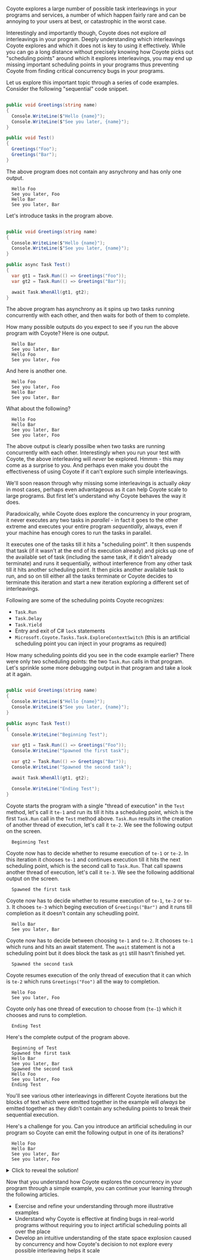 
Coyote explores a large number of possible task interleavings in your programs and services, a number of which happen fairly rare and can be annoying to your users at best, or catastrophic in the worst case.

Interestingly and importantly though, Coyote does not explore _all_ interleavings in your program. Deeply understanding which interleavings Coyote explores and which it does not is key to using it effectively. While you can go a long distance without precisely knowing how Coyote picks out "scheduling points" around which it explores interleavings, you may end up missing important scheduling points in your programs thus preventing Coyote from finding critical concurrency bugs in your programs.

Let us explore this important topic through a series of code examples. Consider the following "sequential" code snippet.

```csharp

public void Greetings(string name)
{
  Console.WriteLine($"Hello {name}");
  Console.WriteLine($"See you later, {name}");
}

public void Test()
{
  Greetings("Foo");
  Greetings("Bar");
}

```

The above program does not contain any asnychrony and has only one output.

```
  Hello Foo
  See you later, Foo
  Hello Bar
  See you later, Bar
```

Let's introduce tasks in the program above.

```csharp

public void Greetings(string name)
{
  Console.WriteLine($"Hello {name}");
  Console.WriteLine($"See you later, {name}");
}

public async Task Test()
{
  var gt1 = Task.Run(() => Greetings("Foo"));
  var gt2 = Task.Run(() => Greetings("Bar"));

  await Task.WhenAll(gt1, gt2);
}

```

The above program has asynchrony as it spins up two tasks running concurrently with each other, and then waits for both of them to complete.

How many possible outputs do you expect to see if you run the above program with Coyote? Here is one output.

```
  Hello Bar
  See you later, Bar
  Hello Foo
  See you later, Foo
```

And here is another one.

```
  Hello Foo
  See you later, Foo
  Hello Bar
  See you later, Bar
```

What about the following?

```
  Hello Foo
  Hello Bar
  See you later, Bar
  See you later, Foo
```

The above output is clearly possilbe when two tasks are running concurrently with each other. Interestingly when you run your test with Coyote, the above interleaving will _never_ be explored. Hmmm - this may come as a surprise to you. And perhaps even make you doubt the effectiveness of using Coyote if it can't explore such simple interleavings.

We'll soon reason through why missing some interleavings is actually _okay_ in most cases, perhaps even advantageous as it can help Coyote scale to large programs. But first let's understand why Coyote behaves the way it does.

Paradoxically, while Coyote does explore the concurrency in your program, it never executes any two tasks in _parallel_ - in fact it goes to the other extreme and executes your entire program _sequentially_, always, even if your machine has enough cores to run the tasks in parallel.

It executes one of the tasks till it hits a "scheduling point". It then suspends that task (if it wasn't at the end of its execution already) and picks up one of the available set of task (including the same task, if it didn't already terminate) and runs it sequentially, without interference from any other task till it hits another scheduling point. It then picks another available task to run, and so on till either all the tasks terminate or Coyote decides to terminate this iteration and start a new iteration exploring a different set of interleavings.

Following are some of the scheduling points Coyote recognizes:

* `Task.Run`
* `Task.Delay`
* `Task.Yield`
* Entry and exit of C# `lock` statements
* `Microsoft.Coyote.Tasks.Task.ExploreContextSwitch` (this is an artificial scheduling point you can inject in your programs as required)

How many scheduling points did you see in the code example earlier? There were only two scheduling points: the two `Task.Run` calls in that program. Let's sprinkle some more debugging output in that program and take a look at it again.

```csharp

public void Greetings(string name)
{
  Console.WriteLine($"Hello {name}");
  Console.WriteLine($"See you later, {name}");
}

public async Task Test()
{
  Console.WriteLine("Beginning Test");

  var gt1 = Task.Run(() => Greetings("Foo"));
  Console.WriteLine("Spawned the first task");

  var gt2 = Task.Run(() => Greetings("Bar"));
  Console.WriteLine("Spawned the second task");

  await Task.WhenAll(gt1, gt2);

  Console.WriteLine("Ending Test");
}

```

Coyote starts the program with a single "thread of execution" in the `Test` method, let's call it `te-1` and run its till it hits a scheduling point, which is the first `Task.Run` call in the `Test` method above. `Task.Run` results in the creation of another thread of execution, let's call it `te-2`. We see the following output on the screen.

```
  Beginning Test
```

Coyote now has to decide whether to resume execution of `te-1` or `te-2`. In this iteration it chooses `te-1` and continues execution till it hits the next scheduling point, which is the second call to `Task.Run`. That call spawns another thread of execution, let's call it `te-3`. We see the following additional output on the screen.

```
  Spawned the first task
```

Coyote now has to decide whether to resume execution of `te-1`, `te-2` or `te-3`. It chooes `te-3` which beging execution of `Greetings("Bar")` and it runs till completion as it doesn't contain any scheudling point.

```
  Hello Bar
  See you later, Bar
```

Coyote now has to decide between choosing `te-1` and `te-2`. It chooses `te-1` which runs and hits an await statement. The `await` statement is not a scheduling point but it does block the task as `gt1` still hasn't finished yet. 

```
  Spawned the second task
```

Coyote resumes execution of the only thread of execution that it can which is `te-2` which runs `Greetings("Foo")` all the way to completion.

```
  Hello Foo
  See you later, Foo
```

Coyote only has one thread of execution to choose from (`te-1`) which it chooses and runs to completion.

```
  Ending Test  
```

Here's the complete output of the program above.

```
  Beginning of Test
  Spawned the first task
  Hello Bar
  See you later, Bar
  Spawned the second task
  Hello Foo
  See you later, Foo
  Ending Test  
```

You'll see various other interleavings in different Coyote iterations but the blocks of text which were emitted together in the example will _always_ be emitted together as they didn't contain any scheduling points to break their sequential execution.

Here's a challenge for you. Can you introduce an artificial scheduling in our program so Coyote can emit the following output in one of its iterations?

```
  Hello Foo
  Hello Bar
  See you later, Bar
  See you later, Foo
```

<details>
  <summary>Click to reveal the solution!</summary>

  ```csharp
  public void Greetings(string name)
  {
    Console.WriteLine($"Hello {name}");
    Microsoft.Coyote.Tasks.Task.ExploreContextSwitch();
    Console.WriteLine($"See you later, {name}");
  }
  ```

  The introduction of `ExploreContextSwitch` between the two `Console.WriteLine` statements causes Coyote to break the serial execution and explore other interleavings around them.
</details>

Now that you understand how Coyote explores the concurrency in your program through a simple example, you can continue your learning through the following articles.

* Exercise and refine your understanding through more illustrative examples
* Understand why Coyote is effective at finding bugs in real-world programs without requiring you to inject artificial scheduling points all over the place
* Develop an intuitive understanding of the state space explosion caused by concurrency and how Coyote's decision to not explore every possible interleaving helps it scale

